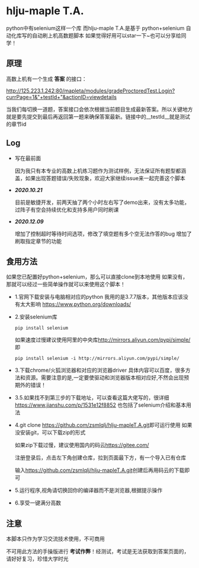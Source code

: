 # __hlju-maple T.A.__

  python中有selenium这样一个库
  而hlju-maple T.A.是基于 python+selenium 自动化库写的自动刷上机高数题脚本
  如果觉得好用可以star一下~也可以分享给同学！

## __原理__

高数上机有一个生成 __答案__ 的接口：

<http://125.223.1.242:80/mapleta/modules/gradeProctoredTest.Login?currPage=1&"+testId+"&actionID=viewdetails>

当我们每切换一道题，答案接口会依次根据当前题目生成最新答案。所以关键地方就是要先提交到最后再返回第一题来确保答案最新。链接中的__testId__就是测试的章节id

## __Log__

* 写在最前面
  
  因为我只有本专业的高数上机练习题作为测试样例，无法保证所有题型都涵盖，如果出现答题错误/失败现象，欢迎大家继续issue来一起完善这个脚本

* ***2020.10.21***  
  
  目前是敏捷开发，前两天抽了两个小时左右写了demo出来，没有太多功能，过阵子有空会持续优化和支持多用户同时刷课

* ***2020.12.09***
  
  增加了控制超时等待时间选项，修改了填空题有多个空无法作答的bug
  增加了刷取指定章节的功能
  

## __食用方法__

  如果您已配置好python+selenium，那么可以直接clone到本地使用
  如果没有，那就可以经过一些简单操作就可以来使用这个脚本！

  * 1.官网下载安装与电脑相对应的python 我用的是3.7.7版本，其他版本应该没有太大影响
    <https://www.python.org/downloads/>

  * 2.安装selenium库
  
        pip install selenium

    如果速度过慢建议使用阿里的中央库<http://mirrors.aliyun.com/pypi/simple/> 即

        pip install selenium -i http://mirrors.aliyun.com/pypi/simple/
      
  * 3.下载chrome/火狐浏览器和对应的浏览器driver
    具体内容可以百度，很多方法和资源。需要注意的是,一定要使驱动和浏览器版本相对应好,不然会出现预期外的错误！

  * 3.5.如果找不到第三步的下载地址，可以查看这篇大佬写的，很详细<https://www.jianshu.com/p/1531e12f8852>
    也包括了selenium介绍和基本用法

  * 4.git clone <https://github.com/zsmlqlj/hlju-mapleT.A.git>即可运行使用
    如果没安装git，可以下载zip的形式

    如果zip下载过慢，建议使用国内的码云<https://gitee.com/>

    注册登录后，点击左下角创建仓库，拉到页面最下方，有一个导入已有仓库

    输入<https://github.com/zsmlqlj/hlju-mapleT.A.git>创建后再用码云的下载即可

  * 5.运行程序,视角请切换回你的编译器而不是浏览器,根据提示操作

  * 6.享受一键满分高数

## __注意__

  本脚本只作为学习交流技术使用，不可商用

  不可用此方法的手操版进行 __考试作弊__！经测试，考试是无法获取到答案页面的，请好好复习，珍惜大学时光


